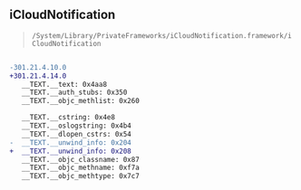 ## iCloudNotification

> `/System/Library/PrivateFrameworks/iCloudNotification.framework/iCloudNotification`

```diff

-301.21.4.10.0
+301.21.4.14.0
   __TEXT.__text: 0x4aa8
   __TEXT.__auth_stubs: 0x350
   __TEXT.__objc_methlist: 0x260

   __TEXT.__cstring: 0x4e8
   __TEXT.__oslogstring: 0x4b4
   __TEXT.__dlopen_cstrs: 0x54
-  __TEXT.__unwind_info: 0x204
+  __TEXT.__unwind_info: 0x208
   __TEXT.__objc_classname: 0x87
   __TEXT.__objc_methname: 0xf7a
   __TEXT.__objc_methtype: 0x7c7

```
